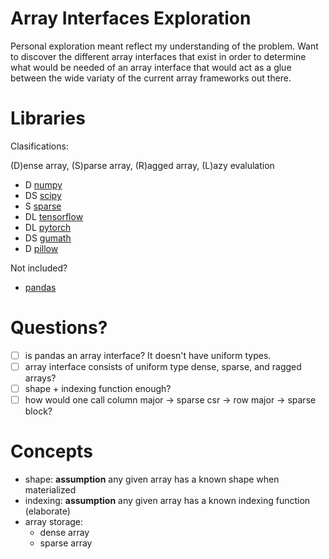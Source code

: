 # Array Interfaces Exploration

Personal exploration meant reflect my understanding of the
problem. Want to discover the different array interfaces that exist in
order to determine what would be needed of an array interface that
would act as a glue between the wide variaty of the current array
frameworks out there.

# Libraries

Clasifications:

(D)ense array, (S)parse array, (R)agged array, (L)azy evalulation

 - D [numpy](https://github.com/numpy/numpy) 
 - DS [scipy](https://github.com/scipy/scipy)
 - S [sparse](https://github.com/pydata/sparse)
 - DL [tensorflow](https://github.com/tensorflow/tensorflow)
 - DL [pytorch](https://github.com/pytorch/pytorch)
 - DS [gumath](https://github.com/plures/gumath)
 - D [pillow](https://github.com/python-pillow/Pillow)

Not included?
 - [pandas](https://github.com/pandas-dev/pandas)

# Questions?

 - [ ] is pandas an array interface? It doesn't have uniform types.
 - [ ] array interface consists of uniform type dense, sparse, and ragged arrays?
 - [ ] shape + indexing function enough? 
 - [ ] how would one call column major -> sparse csr -> row major -> sparse block? 

# Concepts

 - shape: **assumption** any given array has a known shape when materialized
 - indexing: **assumption** any given array has a known indexing function (elaborate)
 - array storage:
   - dense array
   - sparse array
